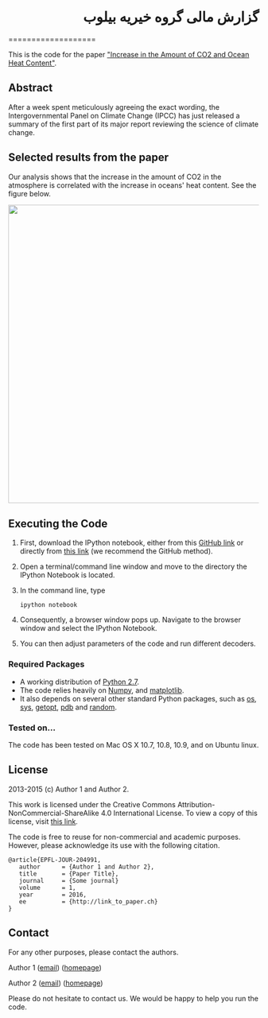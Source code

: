 <h1 dir = "rtl">
گزارش مالی گروه خیریه بیلوب
</h1>
===================

This is the code for the paper ["Increase in the Amount of CO2 and Ocean Heat Content"](paper_link).


Abstract
--------

After a week spent meticulously agreeing the exact wording, the Intergovernmental Panel on Climate Change (IPCC)
has just released a summary of the first part of its major report reviewing the science of climate change.

Selected results from the paper
--------
Our analysis shows that the increase in the amount of CO2 in the atmosphere is correlated with the increase in oceans' heat content. See the figure below.

<img src="https://documents.epfl.ch/users/s/sa/salavati/public/IPythonClassPhotos/AtmosphericCO2.png" width=600>
<br>

Executing the Code
---------

1. First, download the IPython notebook, either from this [GitHub link](https://github.com/saloot/IPythonClass/blob/master/Sample%20Paper/Paper%20Code/CO2Example.ipynb)
or directly from [this link](http://some_links) (we recommend the GitHub method).
2. Open a terminal/command line window and move to the directory the IPython Notebook is located. 
3. In the command line, type

    ```ipython notebook```
4. Consequently, a browser window pops up. Navigate to the browser window and select the IPython Notebook. 
5. You can then adjust parameters of the code and run different decoders.


### Required Packages
* A working distribution of [Python 2.7](https://www.python.org/downloads/).
* The code relies heavily on [Numpy](http://www.numpy.org/), and [matplotlib](http://matplotlib.org).
* It also depends on several other standard Python packages, such as [os](https://docs.python.org/3/library/os.html), [sys](https://docs.python.org/3/library/sys.html), [getopt](https://docs.python.org/3/library/getopt.html), [pdb](https://docs.python.org/3/library/pdb.html) and [random](https://docs.python.org/3/library/random.html).

### Tested on...
The code has been tested on Mac OS X 10.7, 10.8, 10.9, and on Ubuntu linux.



License
-------

2013-2015 (c) Author 1 and Author 2.

This work is licensed under the Creative Commons
Attribution-NonCommercial-ShareAlike 4.0 International License. To view a copy
of this license, visit [this link](http://creativecommons.org/licenses/by-nc-sa/4.0/).

The code is free to reuse for non-commercial and academic purposes. However,
please acknowledge its use with the following citation.

    @article{EPFL-JOUR-204991,
       author      = {Author 1 and Author 2},
       title       = {Paper Title},
       journal     = {Some journal}
       volume      = 1,
       year        = 2016,
       ee          = {http://link_to_paper.ch}
    }


Contact
-------
For any other purposes, please contact the authors.

Author 1
([email](mailto:first[dot]last[at]epfl[dot]ch))
([homepage](http://google.com))

Author 2
([email](mailto:first2[dot]last2[at]epfl[dot]ch))
([homepage](http://google.com))

Please do not hesitate to contact us. We would be happy to help you run the code.

